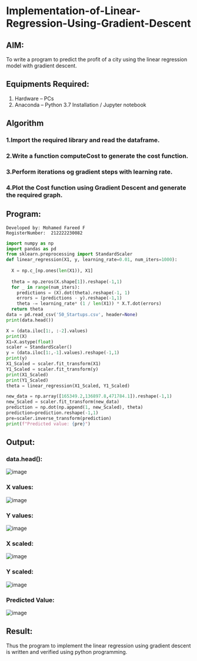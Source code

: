 # Implementation-of-Linear-Regression-Using-Gradient-Descent

## AIM:
To write a program to predict the profit of a city using the linear regression model with gradient descent.

## Equipments Required:
1. Hardware – PCs
2. Anaconda – Python 3.7 Installation / Jupyter notebook

## Algorithm
### 1.Import the required library and read the dataframe.
### 2.Write a function computeCost to generate the cost function.
### 3.Perform iterations og gradient steps with learning rate.
### 4.Plot the Cost function using Gradient Descent and generate the required graph. 
## Program:
```
Developed by: Mohamed Fareed F
RegisterNumber:  212222230082
```
```py
import numpy as np
import pandas as pd
from sklearn.preprocessing import StandardScaler
def linear_regression(X1, y, learning_rate=0.01, num_iters=1000):
  
  X = np.c_[np.ones(len(X1)), X1]
 
  theta = np.zeros(X.shape[1]).reshape(-1,1)
  for _ in range(num_iters):
    predictions = (X).dot(theta).reshape(-1, 1)
    errors = (predictions - y).reshape(-1,1)
    theta -= learning_rate* (1 / len(X1)) * X.T.dot(errors)
  return theta
data = pd.read_csv('50_Startups.csv', header=None)
print(data.head())

X = (data.iloc[1:, :-2].values)
print(X)
X1=X.astype(float)
scaler = StandardScaler()
y = (data.iloc[1:,-1].values).reshape(-1,1)
print(y)
X1_Scaled = scaler.fit_transform(X1)
Y1_Scaled = scaler.fit_transform(y)
print(X1_Scaled)
print(Y1_Scaled)
theta = linear_regression(X1_Scaled, Y1_Scaled)

new_data = np.array([165349.2,136897.8,471784.1]).reshape(-1,1)
new_Scaled = scaler.fit_transform(new_data)
prediction = np.dot(np.append(1, new_Scaled), theta)
prediction=prediction.reshape(-1,1)
pre=scaler.inverse_transform(prediction)
print(f"Predicted value: {pre}")
```

## Output:
### data.head():
![image](https://github.com/MOHAMED-FAREED-22001617/Implementation-of-Linear-Regression-Using-Gradient-Descent/assets/121412904/e5a5d683-a5d7-4d7b-b282-97c25e78af16)
### X values: 
![image](https://github.com/MOHAMED-FAREED-22001617/Implementation-of-Linear-Regression-Using-Gradient-Descent/assets/121412904/b0b70430-402f-47dc-a8e1-a3523053da05)
### Y values:
![image](https://github.com/MOHAMED-FAREED-22001617/Implementation-of-Linear-Regression-Using-Gradient-Descent/assets/121412904/be063aa6-513b-4e89-a09d-2f74355209d9)
### X scaled:
![image](https://github.com/MOHAMED-FAREED-22001617/Implementation-of-Linear-Regression-Using-Gradient-Descent/assets/121412904/53e60ded-a0aa-4423-87a1-13e0fa457ebb)


### Y scaled:
![image](https://github.com/MOHAMED-FAREED-22001617/Implementation-of-Linear-Regression-Using-Gradient-Descent/assets/121412904/2bf4f9a0-a01c-4821-9bca-e8efafd683a0)


### Predicted Value:
![image](https://github.com/MOHAMED-FAREED-22001617/Implementation-of-Linear-Regression-Using-Gradient-Descent/assets/121412904/ddfaf6a3-f3b0-444e-8854-6fdc97da7480)

## Result:
Thus the program to implement the linear regression using gradient descent is written and verified using python programming.
